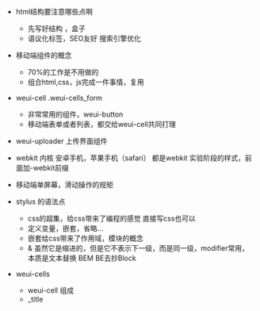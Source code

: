 - html结构要注意哪些点啊
    - 先写好结构 ，盒子
    - 语议化标签，SEO友好
        搜索引擎优化


- 移动端组件的概念
    - 70%的工作是不用做的
    - 组合html,css，js完成一件事情，复用

- weui-cell  .weui-cells_form
    - 非常常用的组件，weui-button
    - 移动端表单或者列表，都交给weui-cell共同打理

- weui-uploader  上传界面组件


- webkit  内核
   安卓手机，苹果手机（safari）  都是webkit
   实验阶段的样式，前面加-webkit前缀

- 移动端单屏幕，滑动操作的规矩


- stylus 的语法点
    - css的超集，给css带来了编程的感觉
        直接写css也可以
    - 定义变量，嵌套，省略...
    - 嵌套给css带来了作用域，模块的概念
    - & 虽然它是缩进的，但是它不表示下一级，而是同一级，modifier常用，本质是文本替换
    BEM BE去抄Block


- weui-cells
    - weui-cell 组成
    - _title